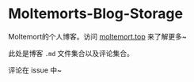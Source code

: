 # Moltemorts-Blog-Storage
Moltemort的个人博客。访问 [moltemort.top](http://www.moltemort.top) 来了解更多~

此处是博客 `.md` 文件集合以及评论集合。

评论在 issue 中~
